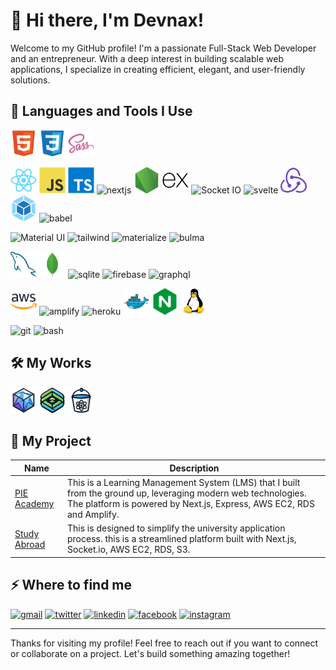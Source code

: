 # 👋 Hi there, I'm Devnax! 

Welcome to my GitHub profile! I'm a passionate Full-Stack Web Developer and an entrepreneur. With a deep interest in building scalable web applications, I specialize in creating efficient, elegant, and user-friendly solutions.


<h2>🚀 Languages and Tools I Use</h2>
<p>
<img src="https://raw.githubusercontent.com/devicons/devicon/master/icons/html5/html5-original.svg" alt="html5" title="html5" width="42" height="42" />
<img src="https://raw.githubusercontent.com/devicons/devicon/master/icons/css3/css3-original.svg" alt="css3" title="css3" width="42" height="42" />
<img src="https://raw.githubusercontent.com/devicons/devicon/master/icons/sass/sass-original.svg" alt="sass" title="sass" width="42" height="42" />
</p>
<p>
<img src="https://raw.githubusercontent.com/devicons/devicon/master/icons/react/react-original.svg" alt="javascript" title="javascript" width="42" height="42" />
<img src="https://raw.githubusercontent.com/devicons/devicon/master/icons/javascript/javascript-original.svg" alt="javascript" title="javascript" width="42" height="42" />
<img src="https://raw.githubusercontent.com/devicons/devicon/master/icons/typescript/typescript-original.svg" alt="typescript" title="typescript" width="42" height="42" />
<img src="https://cdn.worldvectorlogo.com/logos/nextjs-2.svg" alt="nextjs" title="nextjs" width="42" height="42" />
<img src="https://raw.githubusercontent.com/devicons/devicon/master/icons/nodejs/nodejs-original.svg" alt="nodejs" title="nodejs" width="42" height="42" />
<img src="https://raw.githubusercontent.com/devicons/devicon/master/icons/express/express-original.svg" alt="express" title="express" width="42" height="42" />
  <img src="https://avatars.githubusercontent.com/u/10566080?s=48&v=4" alt="Socket IO" title="Socket IO" width="42" height="42" />
<img src="https://upload.wikimedia.org/wikipedia/commons/1/1b/Svelte_Logo.svg" alt="svelte" title="svelte" width="42" height="42" />
<img src="https://raw.githubusercontent.com/devicons/devicon/master/icons/redux/redux-original.svg" alt="redux" title="redux" width="42" height="42" />
<img src="https://raw.githubusercontent.com/devicons/devicon/d00d0969292a6569d45b06d3f350f463a0107b0d/icons/webpack/webpack-original.svg" alt="webpack" title="webpack" width="42" height="42" />
<img src="https://www.vectorlogo.zone/logos/babeljs/babeljs-icon.svg" alt="babel" title="babel" width="42" height="42" />
</p>
<p>
<img src="https://mui.com/static/logo.svg" alt="Material UI" title="Material UI" width="42" height="42" />
<img src="https://www.vectorlogo.zone/logos/tailwindcss/tailwindcss-icon.svg" alt="tailwind" title="tailwind" width="42" height="42" />
<img src="https://raw.githubusercontent.com/prplx/svg-logos/5585531d45d294869c4eaab4d7cf2e9c167710a9/svg/materialize.svg" alt="materialize" title="materialize" width="42" height="42" />
<img src="https://raw.githubusercontent.com/gilbarbara/logos/804dc257b59e144eaca5bc6ffd16949752c6f789/logos/bulma.svg" alt="bulma" title="bulma" width="42" height="42" />
</p>
<p>
<img src="https://raw.githubusercontent.com/devicons/devicon/master/icons/mysql/mysql-original.svg" alt="mysql" title="mysql" width="42" height="42" />
<img src="https://raw.githubusercontent.com/devicons/devicon/master/icons/mongodb/mongodb-original.svg" alt="mongodb" title="mongodb" width="42" height="42" />
<img src="https://www.vectorlogo.zone/logos/sqlite/sqlite-icon.svg" alt="sqlite" title="sqlite" width="42" height="42" />
<img src="https://www.vectorlogo.zone/logos/firebase/firebase-icon.svg" alt="firebase" title="firebase" width="42" height="42" />
<img src="https://www.vectorlogo.zone/logos/graphql/graphql-icon.svg" alt="graphql" title="graphql" width="42" height="42" />
</p>

<p>
<img src="https://raw.githubusercontent.com/devicons/devicon/master/icons/amazonwebservices/amazonwebservices-original-wordmark.svg" alt="aws" title="aws" width="42" height="42" />
<img src="https://docs.amplify.aws/assets/logo-dark.svg" alt="amplify" title="amplify" width="42" height="42" />
<img src="https://www.vectorlogo.zone/logos/heroku/heroku-icon.svg" alt="heroku" title="heroku" width="42" height="42" />
<img src="https://raw.githubusercontent.com/devicons/devicon/master/icons/docker/docker-original.svg" alt="docker" title="docker" width="42" height="42" />
<img src="https://raw.githubusercontent.com/devicons/devicon/master/icons/nginx/nginx-original.svg" alt="nginx" title="nginx" width="42" height="42" />
<img src="https://raw.githubusercontent.com/devicons/devicon/master/icons/linux/linux-original.svg" alt="linux" title="linux" width="42" height="42" />
</p>
<p>
<img src="https://www.vectorlogo.zone/logos/git-scm/git-scm-icon.svg" alt="git" title="git" width="42" height="42" />
<img src="https://www.vectorlogo.zone/logos/gnu_bash/gnu_bash-icon.svg" alt="bash" title="bash" width="42" height="42" />
</p>

## 🛠️ My Works  
<p>
<a href="https://github.com/devnax/react-rock" style="text-decoration: none" target="_blank">
<img title="react-rock" style="display:inline-block" src="https://raw.githubusercontent.com/devnax/react-rock/main/logo.png" alt="makepack" width="42"  />
</a>
  <a href="https://github.com/devnax/makepack" style="text-decoration: none" target="_blank">
<img title="makepack cli" style="display:inline-block" src="https://raw.githubusercontent.com/devnax/makepack/main/logo.png" alt="makepack" width="42"  />
    </a>
  <a href="https://github.com/devnax/react-state-bucket" style="text-decoration: none" target="_blank">
<img title="React State Bucket" style="display:inline-block" src="https://raw.githubusercontent.com/devnax/react-state-bucket/main/logo.png" alt="react state bucket" width="42"  />
</a>
</p>

## 🌟 My Project

| Name                                      | Description                                                                                                                                                                            |
| ----------------------------------------- | -------------------------------------------------------------------------------------------------------------------------------------------------------------------------------------- |
| [PIE Academy](https://mypiebd.com)        | This is a Learning Management System (LMS) that I built from the ground up, leveraging modern web technologies. The platform is powered by Next.js, Express, AWS EC2, RDS and Amplify. |
| [Study Abroad](https://apply.mypiebd.com) | This is designed to simplify the university application process. this is a streamlined platform built with Next.js, Socket.io, AWS EC2, RDS, S3.                                               |


<h2>⚡️ Where to find me</h2>

<p><a target="_blank" href="mailto:devnaxrul@gmail.com" style="display: inline-block;"><img src="https://img.shields.io/badge/-Email-05122A?style=for-the-badge&logo=gmail&logoColor=white&color=orange" alt="gmail" /></a>
<a target="_blank" href="https://twitter.com/devnaxx" style="display: inline-block;"><img src="https://img.shields.io/badge/twitter-x?style=for-the-badge&logo=x&logoColor=white&color=%230f1419" alt="twitter" /></a>
<a target="_blank" href="https://www.linkedin.com/in/devnax" style="display: inline-block;"><img src="https://img.shields.io/badge/linkedin-logo?style=for-the-badge&logo=linkedin&logoColor=white&color=%230a77b6" alt="linkedin" /></a>
<a target="_blank" href="https://www.facebook.com/devnax" style="display: inline-block;"><img src="https://img.shields.io/badge/facebook-logo?style=for-the-badge&logo=facebook&logoColor=white&color=%230866ff" alt="facebook" /></a>
<a target="_blank" href="https://www.instagram.com/devnaxx" style="display: inline-block;"><img src="https://img.shields.io/badge/instagram-logo?style=for-the-badge&logo=instagram&logoColor=white&color=%23F35369" alt="instagram" /></a></p>

---

Thanks for visiting my profile! Feel free to reach out if you want to connect or collaborate on a project. Let's build something amazing together!
